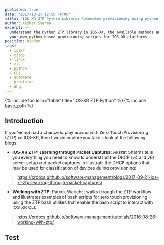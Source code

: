 ```yaml
---
published: true
date: '2017-10-25 12:50 -0700'
title: 'IOS-XR ZTP Python Library: Automated provisioning using python (6.2.2+)'
author: Akshat Sharma
excerpt: >-
  Understand the Python ZTP library in IOS-XR, the available methods and build
  your own python based provisioning scripts for IOS-XR platforms.
position: hidden
tags:
  - iosxr
  - cisco
  - linux
  - ztp
  - python
  - CLI
  - automate
  - provision
  - dhcp
---
```


{% include toc icon="table" title="IOS-XR ZTP Python" %}
{% include base_path %}

## Introduction

If you've not had a chance to play around with Zero Touch Provisioning (ZTP) on IOS-XR, then I would implore you take a look at the following blogs:

*  **IOS-XR ZTP: Learning through Packet Captures**: Akshat Sharma tells you everything you need to know to understand the DHCP (v4 and v6) server setup and packet captures to illustrate the DHCP options that may be used for classification of devices during provisioning:
>https://xrdocs.github.io/software-management/blogs/2017-09-21-ios-xr-ztp-learning-through-packet-captures/

*  **Working with ZTP**: Patrick Warichet walks through the ZTP workflow and illustrates examples of bash scripts for zero touch provisioning using the ZTP bash utilities that enable the bash script to interact with IOS-XR CLI.
>https://xrdocs.github.io/software-management/tutorials/2016-08-26-working-with-ztp/

## Test


